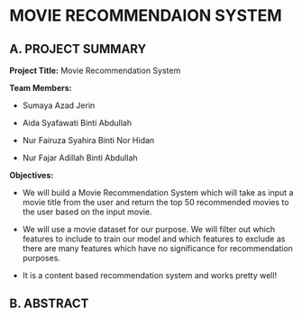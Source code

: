 
# MOVIE RECOMMENDAION SYSTEM

## **A. PROJECT SUMMARY**

**Project Title:** Movie Recommendation System

**Team Members:**

- Sumaya Azad Jerin

- Aida Syafawati Binti Abdullah

- Nur Fairuza Syahira Binti Nor Hidan

- Nur Fajar Adillah Binti Abdullah

**Objectives:**

- We will build a Movie Recommendation System which will take as input a movie title from the user and return the top 50 recommended movies to the user based on the input movie.

- We will use a movie dataset for our purpose. We will filter out which features to include to train our model and which features to exclude as there are many features which have no significance for recommendation purposes.

- It is a content based recommendation system and works pretty well!

## **B. ABSTRACT**



